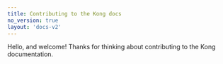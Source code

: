 ```yaml
---
title: Contributing to the Kong docs
no_version: true
layout: 'docs-v2'
---
```


<!-- vale off -->

Hello, and welcome! Thanks for thinking about contributing to the Kong documentation.
